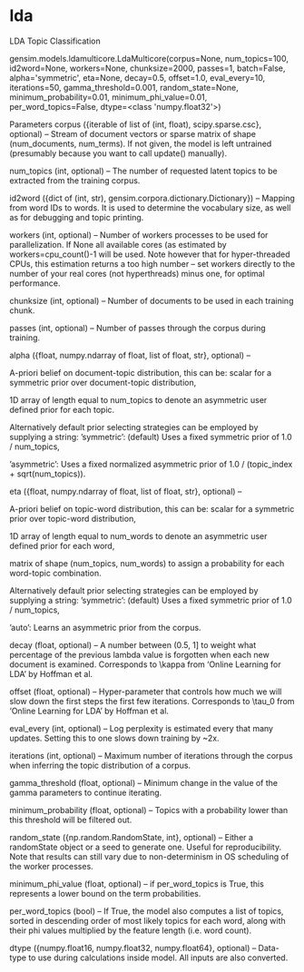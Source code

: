 # lda
LDA Topic Classification

gensim.models.ldamulticore.LdaMulticore(corpus=None, num_topics=100, id2word=None,
    workers=None, chunksize=2000, passes=1, batch=False, alpha='symmetric',
    eta=None, decay=0.5, offset=1.0, eval_every=10, iterations=50,
    gamma_threshold=0.001, random_state=None, minimum_probability=0.01,
    minimum_phi_value=0.01, per_word_topics=False, dtype=<class 'numpy.float32'>)
    
Parameters
corpus ({iterable of list of (int, float), scipy.sparse.csc}, optional) – Stream of document vectors or sparse matrix of shape (num_documents, num_terms). If not given, the model is left untrained (presumably because you want to call update() manually).

num_topics (int, optional) – The number of requested latent topics to be extracted from the training corpus.

id2word ({dict of (int, str), gensim.corpora.dictionary.Dictionary}) – Mapping from word IDs to words. It is used to determine the vocabulary size, as well as for debugging and topic printing.

workers (int, optional) – Number of workers processes to be used for parallelization. If None all available cores (as estimated by workers=cpu_count()-1 will be used. Note however that for hyper-threaded CPUs, this estimation returns a too high number – set workers directly to the number of your real cores (not hyperthreads) minus one, for optimal performance.

chunksize (int, optional) – Number of documents to be used in each training chunk.

passes (int, optional) – Number of passes through the corpus during training.

alpha ({float, numpy.ndarray of float, list of float, str}, optional) –

A-priori belief on document-topic distribution, this can be:
scalar for a symmetric prior over document-topic distribution,

1D array of length equal to num_topics to denote an asymmetric user defined prior for each topic.

Alternatively default prior selecting strategies can be employed by supplying a string:
’symmetric’: (default) Uses a fixed symmetric prior of 1.0 / num_topics,

’asymmetric’: Uses a fixed normalized asymmetric prior of 1.0 / (topic_index + sqrt(num_topics)).

eta ({float, numpy.ndarray of float, list of float, str}, optional) –

A-priori belief on topic-word distribution, this can be:
scalar for a symmetric prior over topic-word distribution,

1D array of length equal to num_words to denote an asymmetric user defined prior for each word,

matrix of shape (num_topics, num_words) to assign a probability for each word-topic combination.

Alternatively default prior selecting strategies can be employed by supplying a string:
’symmetric’: (default) Uses a fixed symmetric prior of 1.0 / num_topics,

’auto’: Learns an asymmetric prior from the corpus.

decay (float, optional) – A number between (0.5, 1] to weight what percentage of the previous lambda value is forgotten when each new document is examined. Corresponds to \kappa from ‘Online Learning for LDA’ by Hoffman et al.

offset (float, optional) – Hyper-parameter that controls how much we will slow down the first steps the first few iterations. Corresponds to \tau_0 from ‘Online Learning for LDA’ by Hoffman et al.

eval_every (int, optional) – Log perplexity is estimated every that many updates. Setting this to one slows down training by ~2x.

iterations (int, optional) – Maximum number of iterations through the corpus when inferring the topic distribution of a corpus.

gamma_threshold (float, optional) – Minimum change in the value of the gamma parameters to continue iterating.

minimum_probability (float, optional) – Topics with a probability lower than this threshold will be filtered out.

random_state ({np.random.RandomState, int}, optional) – Either a randomState object or a seed to generate one. Useful for reproducibility. Note that results can still vary due to non-determinism in OS scheduling of the worker processes.

minimum_phi_value (float, optional) – if per_word_topics is True, this represents a lower bound on the term probabilities.

per_word_topics (bool) – If True, the model also computes a list of topics, sorted in descending order of most likely topics for each word, along with their phi values multiplied by the feature length (i.e. word count).

dtype ({numpy.float16, numpy.float32, numpy.float64}, optional) – Data-type to use during calculations inside model. All inputs are also converted.
